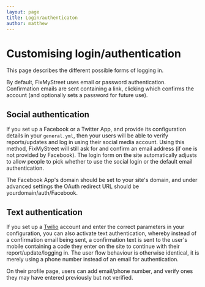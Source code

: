 ```yaml
---
layout: page
title: Login/authenticaton
author: matthew
---
```


# Customising login/authentication

<p class="lead">
  This page describes the different possible forms of logging in.
</p>

By default, FixMyStreet uses email or password authentication. Confirmation
emails are sent containing a link, clicking which confirms the account (and
optionally sets a password for future use).

## Social authentication

If you set up a Facebook or a Twitter App, and provide its configuration
details in your `general.yml`, then your users will be able to verify
reports/updates and log in using their social media account. Using this method,
FixMyStreet will still ask for and confirm an email address (if one is not
provided by Facebook). The login form on the site automatically adjusts
to allow people to pick whether to use the social login or the default email
authentication.

The Facebook App's domain should be set to your site's domain, and under
advanced settings the OAuth redirect URL should be yourdomain/auth/Facebook.

## Text authentication

If you set up a <a href="https://www.twilio.com/">Twilio</a> account and enter
the correct parameters in your configuration, you can also activate text
authentication, whereby instead of a confirmation email being sent, a
confirmation text is sent to the user's mobile containing a code they enter on
the site to continue with their report/update/logging in. The user flow
behaviour is otherwise identical, it is merely using a phone number instead of
an email for authentication.

On their profile page, users can add email/phone number, and verify ones they
may have entered previously but not verified.
